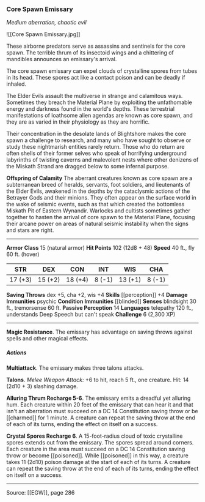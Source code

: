 ### Core Spawn Emissary
_Medium aberration, chaotic evil_

![[Core Spawn Emissary.jpg]]

These airborne predators serve as assassins and sentinels for the core spawn. The terrible thrum of its insectoid wings and a chittering of mandibles announces an emissary's arrival.

The core spawn emissary can expel clouds of crystalline spores from tubes in its head. These spores act like a contact poison and can be deadly if inhaled.


The Elder Evils assault the multiverse in strange and calamitous ways. Sometimes they breach the Material Plane by exploiting the unfathomable energy and darkness found in the world's depths. These terrestrial manifestations of loathsome alien agendas are known as core spawn, and they are as varied in their physiology as they are horrific.

Their concentration in the desolate lands of Blightshore makes the core spawn a challenge to research, and many who have sought to observe or study these nightmarish entities rarely return. Those who do return are often shells of their former selves who speak of horrifying underground labyrinths of twisting caverns and malevolent nests where other denizens of the Miskath Strand are dragged below to some infernal purpose.

**Offspring of Calamity** The aberrant creatures known as core spawn are a subterranean breed of heralds, servants, foot soldiers, and lieutenants of the Elder Evils, awakened in the depths by the cataclysmic actions of the Betrayer Gods and their minions. They often appear on the surface world in the wake of seismic events, such as that which created the bottomless Miskath Pit of Eastern Wynandir. Warlocks and cultists sometimes gather together to hasten the arrival of core spawn to the Material Plane, focusing their arcane power on areas of natural seismic instability when the signs and stars are right.





---

**Armor Class** 15 (natural armor)
**Hit Points** 102 (12d8 + 48)
**Speed** 40 ft., fly 60 ft. (hover)

| STR     | DEX     | CON     | INT     | WIS     | CHA     |
|---------|---------|---------|---------|---------|---------|
| 17 (+3) | 15 (+2) | 18 (+4) | 8 (-1) | 13 (+1) | 8 (-1) |

**Saving Throws** dex +5, cha +2, wis +4
**Skills** [[perception]] +4
**Damage Immunities** psychic
**Condition Immunities** [[blinded]]
**Senses** blindsight 30 ft., tremorsense 60 ft.
**Passive Perception** 14
**Languages** telepathy 120 ft., understands Deep Speech but can't speak
**Challenge** 6 (2,300 XP)

---

**Magic Resistance**. The emissary has advantage on saving throws against spells and other magical effects.

##### Actions
**Multiattack**. The emissary makes three talons attacks.

**Talons**. _Melee Weapon Attack:_ +6 to hit, reach 5 ft., one creature. Hit: 14 (2d10 + 3) slashing damage.

**Alluring Thrum Recharge 5-6**. The emissary emits a dreadful yet alluring hum. Each creature within 20 feet of the emissary that can hear it and that isn't an aberration must succeed on a DC 14 Constitution saving throw or be [[charmed]] for 1 minute. A creature can repeat the saving throw at the end of each of its turns, ending the effect on itself on a success.

**Crystal Spores Recharge 6**. A 15-foot-radius cloud of toxic crystalline spores extends out from the emissary. The spores spread around corners. Each creature in the area must succeed on a DC 14 Constitution saving throw or become [[poisoned]]. While [[poisoned]] in this way, a creature takes 11 (2d10) poison damage at the start of each of its turns. A creature can repeat the saving throw at the end of each of its turns, ending the effect on itself on a success.


---

Source: [[EGW]], page 286